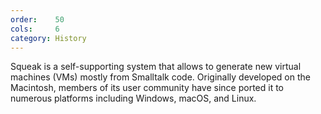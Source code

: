 ```yaml
---
order:    50
cols:     6
category: History
---
```

Squeak is a self-supporting system that allows to generate new virtual machines (VMs) mostly from Smalltalk code.
Originally developed on the Macintosh, members of its user community have since ported it
to numerous platforms including Windows, macOS, and Linux.
